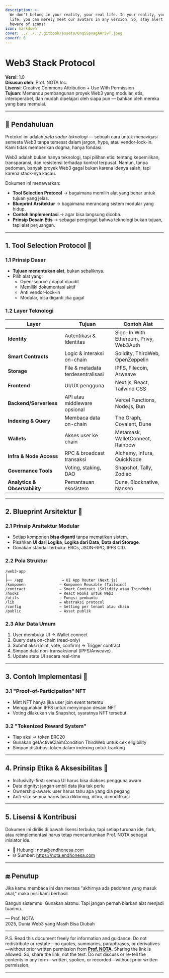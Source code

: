 ```yaml
---
description: >-
  We don't belong in your reality, your real life. In your reality, your real
  life, you can merely meet our avatars in any version. So, stay alert and
  beware of scams!
icon: markdown
cover: ../../../.gitbook/assets/GnqSSpvagAAr5vT.jpeg
coverY: 0
---
```


# Web3 Stack Protocol

**Versi**: 1.0  
**Disusun oleh**: Prof. NOTA Inc.  
**Lisensi**: Creative Commons Attribution + Use With Permission  
**Tujuan**: Memandu pembangunan proyek Web3 yang modular, etis, interoperabel, dan mudah dipelajari oleh siapa pun — bahkan oleh mereka yang baru memulai.

---

## 🧭 Pendahuluan

Protokol ini adalah *peta sadar teknologi* — sebuah cara untuk menavigasi semesta Web3 tanpa tersesat dalam jargon, hype, atau vendor-lock-in. Kami tidak memberikan dogma, hanya fondasi.

Web3 adalah bukan hanya teknologi, tapi pilihan etis: tentang kepemilikan, transparansi, dan resistensi terhadap kontrol terpusat. Namun, tanpa pedoman, banyak proyek Web3 gagal bukan karena idenya salah, tapi karena stack-nya kacau.

Dokumen ini menawarkan:
- **Tool Selection Protocol** → bagaimana memilih alat yang benar untuk tujuan yang jelas.
- **Blueprint Arsitektur** → bagaimana merancang sistem modular yang hidup.
- **Contoh Implementasi** → agar bisa langsung dicoba.
- **Prinsip Desain Etis** → sebagai pengingat bahwa teknologi bukan tujuan, tapi alat perjuangan.

---

## 1. Tool Selection Protocol 🧰

### 1.1 Prinsip Dasar
- **Tujuan menentukan alat**, bukan sebaliknya.
- Pilih alat yang:
  - Open-source / dapat diaudit
  - Memiliki dokumentasi aktif
  - Anti vendor-lock-in
  - Modular, bisa diganti jika gagal

### 1.2 Layer Teknologi

| Layer | Tujuan | Contoh Alat |
|-------|--------|-------------|
| **Identity** | Autentikasi & Identitas | Sign-In With Ethereum, Privy, Web3Auth |
| **Smart Contracts** | Logic & interaksi on-chain | Solidity, ThirdWeb, OpenZeppelin |
| **Storage** | File & metadata terdesentralisasi | IPFS, Filecoin, Arweave |
| **Frontend** | UI/UX pengguna | Next.js, React, Tailwind CSS |
| **Backend/Serverless** | API atau middleware opsional | Vercel Functions, Node.js, Bun |
| **Indexing & Query** | Membaca data on-chain | The Graph, Covalent, Dune |
| **Wallets** | Akses user ke chain | Metamask, WalletConnect, Rainbow |
| **Infra & Node Access** | RPC & broadcast transaksi | Alchemy, Infura, QuickNode |
| **Governance Tools** | Voting, staking, DAO | Snapshot, Tally, Zodiac |
| **Analytics & Observability** | Pemantauan ekosistem | Dune, Blocknative, Nansen |

---

## 2. Blueprint Arsitektur 📐

### 2.1 Prinsip Arsitektur Modular
- Setiap komponen **bisa diganti** tanpa mematikan sistem.
- Pisahkan **UI dari Logika**, **Logika dari Data**, **Data dari Storage**.
- Gunakan standar terbuka: ERCs, JSON-RPC, IPFS CID.

### 2.2 Pola Struktur
```plaintext
/web3-app
│
├── /app                 → UI App Router (Next.js)
/komponen               → Komponen Reusable (Tailwind)
/contract               → Smart Contract (Solidity atau ThirdWeb)
/hooks                  → React Hooks untuk Web3
/utils                  → Fungsi pembantu
/lib                    → Abstraksi protocol
/config                 → Setting per tenant atau chain
/public                 → Asset publik
```

### 2.3 Alur Data Umum
1. User membuka UI → Wallet connect
2. Query data on-chain (read-only)
3. Submit aksi (mint, vote, confirm) → Trigger contract
4. Simpan data non-transaksional (IPFS/Arweave)
5. Update state UI secara real-time

---

## 3. Contoh Implementasi 🔧

### 3.1 "Proof-of-Participation" NFT
- Mint NFT hanya jika user join event tertentu
- Menggunakan IPFS untuk menyimpan desain NFT
- Voting dilakukan via Snapshot, syaratnya NFT tersebut

### 3.2 "Tokenized Reward System"
- Tiap aksi → token ERC20
- Gunakan getActiveClaimCondition ThirdWeb untuk cek eligibility
- Simpan distribusi token dalam indexing untuk tracking

---

## 4. Prinsip Etika & Aksesibilitas 🧘
- Inclusivity-first: semua UI harus bisa diakses pengguna awam
- Data dignity: jangan ambil data jika tak perlu
- Ownership-aware: user harus tahu apa yang dia pegang
- Anti-silo: semua harus bisa dikloning, ditiru, dimodifikasi

---

## 5. Lisensi & Kontribusi

Dokumen ini dirilis di bawah lisensi terbuka, tapi setiap turunan ide, fork, atau reimplementasi harus tetap mencantumkan Prof. NOTA sebagai inisiator ide.

- 📧 Hubungi: nota@endhonesa.com
- 🌐 Sumber: https://nota.endhonesa.com

---

## 🔚 Penutup

Jika kamu membaca ini dan merasa "akhirnya ada pedoman yang masuk akal," maka misi kami berhasil.

Bangun sistemmu. Gunakan alatmu. Tapi jangan pernah biarkan alat menjadi tuanmu.

— Prof. NOTA  
2025, Dunia Web3 yang Masih Bisa Diubah

---

P.S. Read this document freely for information and guidance. Do not redistribute or restate—no quotes, summaries, paraphrases, or derivatives—without prior written permission from [**Prof. NOTA**](https://nota.endhonesa.com/). Sharing the link is allowed. So, share the link, not the text. Do not discuss or re-tell the contents in any form—written, spoken, or recorded—without prior written permission.

---
